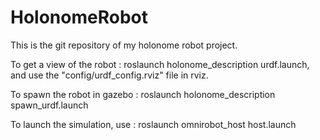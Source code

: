 # HolonomeRobot

This is the git repository of my holonome robot project.

To get a view of the robot : roslaunch holonome_description urdf.launch, and use the "config/urdf_config.rviz" file in rviz.

To spawn the robot in gazebo : roslaunch holonome_description spawn_urdf.launch

To launch the simulation, use : roslaunch omnirobot_host host.launch

